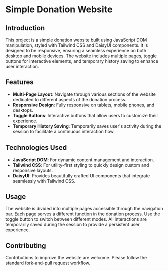 # Simple Donation Website

## Introduction
This project is a simple donation website built using JavaScript DOM manipulation, styled with Tailwind CSS and DaisyUI components. It is designed to be responsive, ensuring a seamless experience on both desktop and mobile devices. The website includes multiple pages, toggle buttons for interactive elements, and temporary history saving to enhance user interaction.

## Features
- **Multi-Page Layout**: Navigate through various sections of the website dedicated to different aspects of the donation process.
- **Responsive Design**: Fully responsive on tablets, mobile phones, and desktops.
- **Toggle Buttons**: Interactive buttons that allow users to customize their experience.
- **Temporary History Saving**: Temporarily saves user's activity during the session to facilitate a continuous interaction flow.

## Technologies Used
- **JavaScript DOM**: For dynamic content management and interaction.
- **Tailwind CSS**: For utility-first styling to quickly design custom and responsive layouts.
- **DaisyUI**: Provides beautifully crafted UI components that integrate seamlessly with Tailwind CSS.

## Usage
The website is divided into multiple pages accessible through the navigation bar. Each page serves a different function in the donation process. Use the toggle button to switch between different modes. All interactions are temporarily saved during the session to provide a persistent user experience.

## Contributing
Contributions to improve the website are welcome. Please follow the standard fork-and-pull request workflow.
